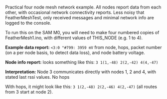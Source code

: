 Practical four node mesh network example. All nodes report data from each other, with occasional network connectivity reports.
Less noisy that FeatherMeshTest, only received messages and minimal network info are logged to the console. 

To run this on the SAM M0, you will need to make four numbered copies of FeatherMesh1.ino, with different values of THIS_NODE (e.g. 1 to 4).

**Example data report:** `<3:0 "#799: 3959 mV` from node, hops, packet number (on a per node basis, to detect data loss), and node battery voltage.

**Node info report:** looks something like this:
`3 1(1,-48) 2(2,-42) 4(4,-47)`

**Interpretation:** Node 3 communicates directly with nodes 1, 2 and 4, with stated last rssi values. No hops

With hops, it might look like this: `3 1(2,-48) 2(2,-46) 4(2,-47)` (all routes from 3 start at node 2).
